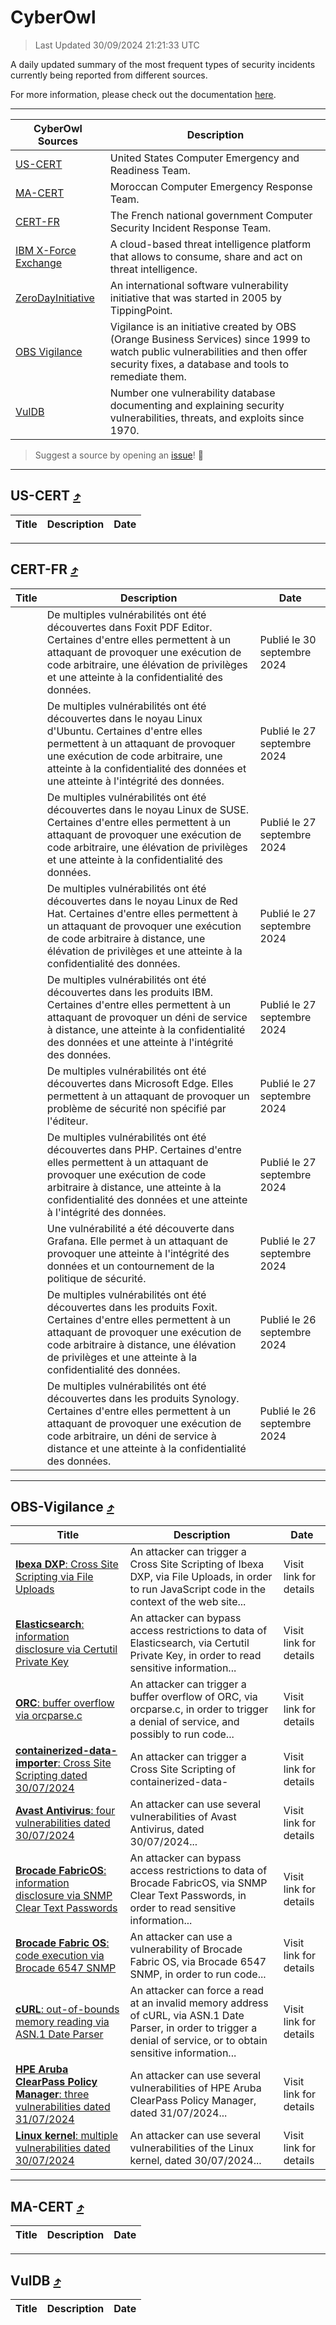
 <div id='top'></div>

# CyberOwl

 > Last Updated 30/09/2024 21:21:33 UTC
 
 A daily updated summary of the most frequent types of security incidents currently being reported from different sources.
 
 For more information, please check out the documentation [here](./docs/README.md).
 
 ---
 |CyberOwl Sources|Description|
 |---|---|
 |[US-CERT](#us-cert-arrow_heading_up)|United States Computer Emergency and Readiness Team.|
 |[MA-CERT](#ma-cert-arrow_heading_up)|Moroccan Computer Emergency Response Team.|
 |[CERT-FR](#cert-fr-arrow_heading_up)|The French national government Computer Security Incident Response Team.|
 |[IBM X-Force Exchange](#ibmcloud-arrow_heading_up)|A cloud-based threat intelligence platform that allows to consume, share and act on threat intelligence.|
 |[ZeroDayInitiative](#zerodayinitiative-arrow_heading_up)|An international software vulnerability initiative that was started in 2005 by TippingPoint.|
 |[OBS Vigilance](#obs-vigilance-arrow_heading_up)|Vigilance is an initiative created by OBS (Orange Business Services) since 1999 to watch public vulnerabilities and then offer security fixes, a database and tools to remediate them.|
 |[VulDB](#vuldb-arrow_heading_up)|Number one vulnerability database documenting and explaining security vulnerabilities, threats, and exploits since 1970.|
 
 > Suggest a source by opening an [issue](https://github.com/karimhabush/cyberowl/issues)! :raised_hands:
 ---

## US-CERT [:arrow_heading_up:](#cyberowl)

 |Title|Description|Date|
 |---|---|---|
 
 ---

## CERT-FR [:arrow_heading_up:](#cyberowl)

 |Title|Description|Date|
 |---|---|---|
 |[](https://www.cert.ssi.gouv.fr/avis/CERTFR-2024-AVI-0824/)|De multiples vulnérabilités ont été découvertes dans Foxit PDF Editor. Certaines d'entre elles permettent à un attaquant de provoquer une exécution de code arbitraire, une élévation de privilèges et une atteinte à la confidentialité des données.|Publié le 30 septembre 2024|
 |[](https://www.cert.ssi.gouv.fr/avis/CERTFR-2024-AVI-0823/)|De multiples vulnérabilités ont été découvertes dans le noyau Linux d'Ubuntu. Certaines d'entre elles permettent à un attaquant de provoquer une exécution de code arbitraire, une atteinte à la confidentialité des données et une atteinte à l'intégrité des données.|Publié le 27 septembre 2024|
 |[](https://www.cert.ssi.gouv.fr/avis/CERTFR-2024-AVI-0822/)|De multiples vulnérabilités ont été découvertes dans le noyau Linux de SUSE. Certaines d'entre elles permettent à un attaquant de provoquer une exécution de code arbitraire, une élévation de privilèges et une atteinte à la confidentialité des données.|Publié le 27 septembre 2024|
 |[](https://www.cert.ssi.gouv.fr/avis/CERTFR-2024-AVI-0821/)|De multiples vulnérabilités ont été découvertes dans le noyau Linux de Red Hat. Certaines d'entre elles permettent à un attaquant de provoquer une exécution de code arbitraire à distance, une élévation de privilèges et une atteinte à la confidentialité des données.|Publié le 27 septembre 2024|
 |[](https://www.cert.ssi.gouv.fr/avis/CERTFR-2024-AVI-0820/)|De multiples vulnérabilités ont été découvertes dans les produits IBM. Certaines d'entre elles permettent à un attaquant de provoquer un déni de service à distance, une atteinte à la confidentialité des données et une atteinte à l'intégrité des données.|Publié le 27 septembre 2024|
 |[](https://www.cert.ssi.gouv.fr/avis/CERTFR-2024-AVI-0819/)|De multiples vulnérabilités ont été découvertes dans Microsoft Edge. Elles permettent à un attaquant de provoquer un problème de sécurité non spécifié par l'éditeur.|Publié le 27 septembre 2024|
 |[](https://www.cert.ssi.gouv.fr/avis/CERTFR-2024-AVI-0818/)|De multiples vulnérabilités ont été découvertes dans PHP. Certaines d'entre elles permettent à un attaquant de provoquer une exécution de code arbitraire à distance, une atteinte à la confidentialité des données et une atteinte à l'intégrité des données.|Publié le 27 septembre 2024|
 |[](https://www.cert.ssi.gouv.fr/avis/CERTFR-2024-AVI-0817/)|Une vulnérabilité a été découverte dans Grafana. Elle permet à un attaquant de provoquer une atteinte à l'intégrité des données et un contournement de la politique de sécurité.|Publié le 27 septembre 2024|
 |[](https://www.cert.ssi.gouv.fr/avis/CERTFR-2024-AVI-0816/)|De multiples vulnérabilités ont été découvertes dans les produits Foxit. Certaines d'entre elles permettent à un attaquant de provoquer une exécution de code arbitraire à distance, une élévation de privilèges et une atteinte à la confidentialité des données.|Publié le 26 septembre 2024|
 |[](https://www.cert.ssi.gouv.fr/avis/CERTFR-2024-AVI-0815/)|De multiples vulnérabilités ont été découvertes dans les produits Synology. Certaines d'entre elles permettent à un attaquant de provoquer une exécution de code arbitraire, un déni de service à distance et une atteinte à la confidentialité des données.|Publié le 26 septembre 2024|
 
 ---

## OBS-Vigilance [:arrow_heading_up:](#cyberowl)

 |Title|Description|Date|
 |---|---|---|
 |[<a href="https://vigilance.fr/vulnerability/Ibexa-DXP-Cross-Site-Scripting-via-File-Uploads-44845" class="noirorange"><b>Ibexa DXP</b>: Cross Site Scripting via File Uploads</a>](https://vigilance.fr/vulnerability/Ibexa-DXP-Cross-Site-Scripting-via-File-Uploads-44845)|An attacker can trigger a Cross Site Scripting of Ibexa DXP, via File Uploads, in order to run JavaScript code in the context of the web site...|Visit link for details|
 |[<a href="https://vigilance.fr/vulnerability/Elasticsearch-information-disclosure-via-Certutil-Private-Key-44844" class="noirorange"><b>Elasticsearch</b>: information disclosure via Certutil Private Key</a>](https://vigilance.fr/vulnerability/Elasticsearch-information-disclosure-via-Certutil-Private-Key-44844)|An attacker can bypass access restrictions to data of Elasticsearch, via Certutil Private Key, in order to read sensitive information...|Visit link for details|
 |[<a href="https://vigilance.fr/vulnerability/ORC-buffer-overflow-via-orcparse-c-44829" class="noirorange"><b>ORC</b>: buffer overflow via orcparse.c</a>](https://vigilance.fr/vulnerability/ORC-buffer-overflow-via-orcparse-c-44829)|An attacker can trigger a buffer overflow of ORC, via orcparse.c, in order to trigger a denial of service, and possibly to run code...|Visit link for details|
 |[<a href="https://vigilance.fr/vulnerability/containerized-data-importer-Cross-Site-Scripting-dated-30-07-2024-44827" class="noirorange"><b>containerized-data-<wbr>importer</wbr></b>: Cross Site Scripting dated 30/07/2024</a>](https://vigilance.fr/vulnerability/containerized-data-importer-Cross-Site-Scripting-dated-30-07-2024-44827)|An attacker can trigger a Cross Site Scripting of containerized-data-|Visit link for details|
 |[<a href="https://vigilance.fr/vulnerability/Avast-Antivirus-four-vulnerabilities-dated-30-07-2024-44825" class="noirorange"><b>Avast Antivirus</b>: four vulnerabilities dated 30/07/2024</a>](https://vigilance.fr/vulnerability/Avast-Antivirus-four-vulnerabilities-dated-30-07-2024-44825)|An attacker can use several vulnerabilities of Avast Antivirus, dated 30/07/2024...|Visit link for details|
 |[<a href="https://vigilance.fr/vulnerability/Brocade-FabricOS-information-disclosure-via-SNMP-Clear-Text-Passwords-44836" class="noirorange"><b>Brocade FabricOS</b>: information disclosure via SNMP Clear Text Passwords</a>](https://vigilance.fr/vulnerability/Brocade-FabricOS-information-disclosure-via-SNMP-Clear-Text-Passwords-44836)|An attacker can bypass access restrictions to data of Brocade FabricOS, via SNMP Clear Text Passwords, in order to read sensitive information...|Visit link for details|
 |[<a href="https://vigilance.fr/vulnerability/Brocade-Fabric-OS-code-execution-via-Brocade-6547-SNMP-44835" class="noirorange"><b>Brocade Fabric OS</b>: code execution via Brocade 6547 SNMP</a>](https://vigilance.fr/vulnerability/Brocade-Fabric-OS-code-execution-via-Brocade-6547-SNMP-44835)|An attacker can use a vulnerability of Brocade Fabric OS, via Brocade 6547 SNMP, in order to run code...|Visit link for details|
 |[<a href="https://vigilance.fr/vulnerability/cURL-out-of-bounds-memory-reading-via-ASN-1-Date-Parser-44834" class="noirorange"><b>cURL</b>: out-of-bounds memory reading via ASN.1 Date Parser</a>](https://vigilance.fr/vulnerability/cURL-out-of-bounds-memory-reading-via-ASN-1-Date-Parser-44834)|An attacker can force a read at an invalid memory address of cURL, via ASN.1 Date Parser, in order to trigger a denial of service, or to obtain sensitive information...|Visit link for details|
 |[<a href="https://vigilance.fr/vulnerability/HPE-Aruba-ClearPass-Policy-Manager-three-vulnerabilities-dated-31-07-2024-44833" class="noirorange"><b>HPE Aruba ClearPass Policy Manager</b>: three vulnerabilities dated 31/07/2024</a>](https://vigilance.fr/vulnerability/HPE-Aruba-ClearPass-Policy-Manager-three-vulnerabilities-dated-31-07-2024-44833)|An attacker can use several vulnerabilities of HPE Aruba ClearPass Policy Manager, dated 31/07/2024...|Visit link for details|
 |[<a href="https://vigilance.fr/vulnerability/Linux-kernel-multiple-vulnerabilities-dated-30-07-2024-44823" class="noirorange"><b>Linux kernel</b>: multiple vulnerabilities dated 30/07/2024</a>](https://vigilance.fr/vulnerability/Linux-kernel-multiple-vulnerabilities-dated-30-07-2024-44823)|An attacker can use several vulnerabilities of the Linux kernel, dated 30/07/2024...|Visit link for details|
 
 ---

## MA-CERT [:arrow_heading_up:](#cyberowl)

 |Title|Description|Date|
 |---|---|---|
 
 ---

## VulDB [:arrow_heading_up:](#cyberowl)

 |Title|Description|Date|
 |---|---|---|
 